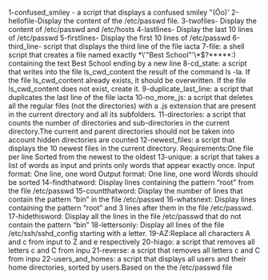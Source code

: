 1-confused_smiley - a script that  displays a confused smiley "(Ôo)'
2-hellofile-Display the content of the /etc/passwd file.
3-twofiles- Display the content of /etc/passwd and /etc/hosts
4-lastlines- Display the last 10 lines of /etc/passwd
5-firstlines- Display the first 10 lines of /etc/passwd
6-third_line- script that displays the third line of the file iacta
7-file: a shell script that creates a file named exactly \*\\'"Best School"\'\\*$\?\*\*\*\*\*:) containing the text Best School ending by a new line
8-cd_state: a script that writes into the file ls_cwd_content the result of the command ls -la. If the file ls_cwd_content already exists, it should be overwritten. If the file ls_cwd_content does not exist, create it.
9-duplicate_last_line: a script that duplicates the last line of the file iacta
10-no_more_js: a script that deletes all the regular files (not the directories) with a .js extension that are present in the current directory and all its subfolders.
11-directories: a script that counts the number of directories and sub-directories in the current directory.The current and parent directories should not be taken into account hidden directories are counted
12-newest_files: a script that displays the 10 newest files in the current directory.
Requirements:One file per line
Sorted from the newest to the oldest
13-unique: a script that takes a list of words as input and prints only words that appear exactly once.
Input format: One line, one word
Output format: One line, one word
Words should be sorted
14-findthatword: Display lines containing the pattern “root” from the file /etc/passwd
15-countthatword: Display the number of lines that contain the pattern “bin” in the file /etc/passwd
16-whatsnext: Display lines containing the pattern “root” and 3 lines after them in the file /etc/passwd.
17-hidethisword: Display all the lines in the file /etc/passwd that do not contain the pattern “bin”
18-lettersonly: Display all lines of the file /etc/ssh/sshd_config starting with a letter.
19-AZ:Replace all characters A and c from input to Z and e respectively
20-hiago: a script that removes all letters c and C from inpu
21-reverse: a script that removes all letters c and C from inpu
22-users_and_homes: a script that displays all users and their home directories, sorted by users.Based on the the /etc/passwd file 
